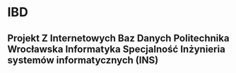 # IBD
## Projekt Z Internetowych Baz Danych Politechnika Wrocławska Informatyka Specjalność Inżynieria systemów informatycznych (INS)
